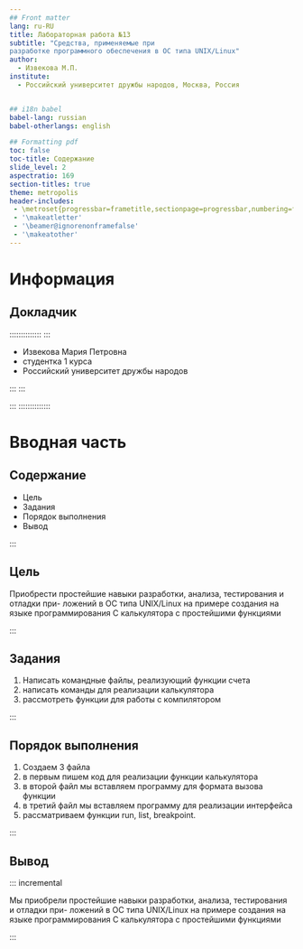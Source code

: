 ```yaml
---
## Front matter
lang: ru-RU
title: Лабораторная работа №13
subtitle: "Средства, применяемые при
разработке программного обеспечения в ОС типа UNIX/Linux"
author:
  - Извекова М.П.
institute:
  - Российский университет дружбы народов, Москва, Россия


## i18n babel
babel-lang: russian
babel-otherlangs: english

## Formatting pdf
toc: false
toc-title: Содержание
slide_level: 2
aspectratio: 169
section-titles: true
theme: metropolis
header-includes:
 - \metroset{progressbar=frametitle,sectionpage=progressbar,numbering=fraction}
 - '\makeatletter'
 - '\beamer@ignorenonframefalse'
 - '\makeatother'
---
```


# Информация

## Докладчик

:::::::::::::: 
::: 

  * Извекова Мария Петровна
  * студентка 1 курса
  * Российский университет дружбы народов


:::
:::



:::
::::::::::::::

# Вводная часть


## Содержание

- Цель
- Задания
- Порядок выполнения
- Вывод

:::

## Цель


Приобрести простейшие навыки разработки, анализа, тестирования и отладки при-
ложений в ОС типа UNIX/Linux на примере создания на языке программирования
С калькулятора с простейшими функциями


:::

## Задания


1. Написать командные файлы, реализующий функции счета
2. написать команды для реализации калькулятора 
3. рассмотреть функции для работы с компилятором

:::

## Порядок выполнения

1. Создаем 3 файла 
2. в первым пишем код для реализации функции калькулятора
3. в второй файл мы вставляем программу для формата вызова функции
4. в третий файл мы вставляем программу для реализации интерфейса
5. рассматриваем функции run, list, breakpoint.


:::

## Вывод

::: incremental

Мы приобрели простейшие навыки разработки, анализа, тестирования и отладки при-
ложений в ОС типа UNIX/Linux на примере создания на языке программирования
С калькулятора с простейшими функциями

:::

